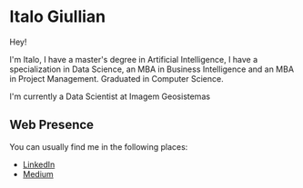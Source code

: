 # Italo Giullian

Hey!

I'm Italo, I have a master's degree in Artificial Intelligence, I have a specialization in Data Science, an MBA in Business Intelligence and an MBA in Project Management. Graduated in Computer Science.

I'm currently a Data Scientist at Imagem Geosistemas

## Web Presence

You can usually find me in the following places:

- [LinkedIn](https://www.linkedin.com/in/italogiullian)
- [Medium](https://italoalbuq.medium.com/)
